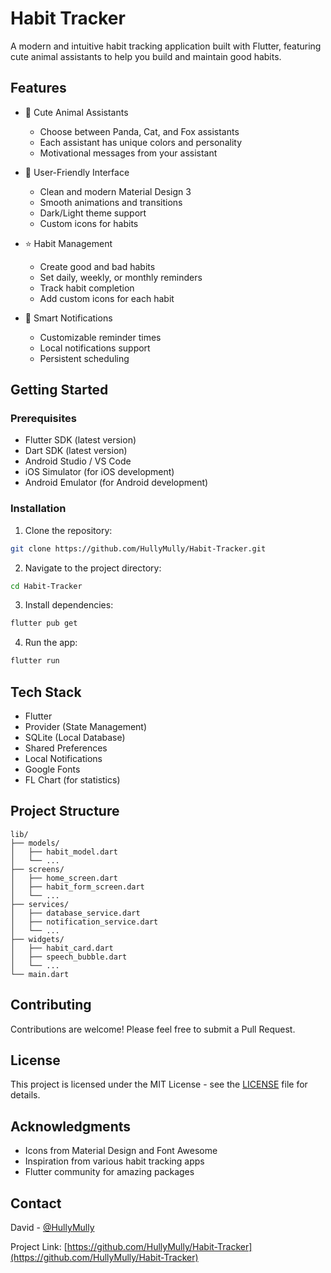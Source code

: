 # Habit Tracker

A modern and intuitive habit tracking application built with Flutter, featuring cute animal assistants to help you build and maintain good habits.

## Features

- 🐼 Cute Animal Assistants
  - Choose between Panda, Cat, and Fox assistants
  - Each assistant has unique colors and personality
  - Motivational messages from your assistant

- 📱 User-Friendly Interface
  - Clean and modern Material Design 3
  - Smooth animations and transitions
  - Dark/Light theme support
  - Custom icons for habits

- ⭐ Habit Management
  - Create good and bad habits
  - Set daily, weekly, or monthly reminders
  - Track habit completion
  - Add custom icons for each habit

- 🔔 Smart Notifications
  - Customizable reminder times
  - Local notifications support
  - Persistent scheduling

## Getting Started

### Prerequisites

- Flutter SDK (latest version)
- Dart SDK (latest version)
- Android Studio / VS Code
- iOS Simulator (for iOS development)
- Android Emulator (for Android development)

### Installation

1. Clone the repository:
```bash
git clone https://github.com/HullyMully/Habit-Tracker.git
```

2. Navigate to the project directory:
```bash
cd Habit-Tracker
```

3. Install dependencies:
```bash
flutter pub get
```

4. Run the app:
```bash
flutter run
```

## Tech Stack

- Flutter
- Provider (State Management)
- SQLite (Local Database)
- Shared Preferences
- Local Notifications
- Google Fonts
- FL Chart (for statistics)

## Project Structure

```
lib/
├── models/
│   ├── habit_model.dart
│   └── ...
├── screens/
│   ├── home_screen.dart
│   ├── habit_form_screen.dart
│   └── ...
├── services/
│   ├── database_service.dart
│   ├── notification_service.dart
│   └── ...
├── widgets/
│   ├── habit_card.dart
│   ├── speech_bubble.dart
│   └── ...
└── main.dart
```

## Contributing

Contributions are welcome! Please feel free to submit a Pull Request.

## License

This project is licensed under the MIT License - see the [LICENSE](LICENSE) file for details.

## Acknowledgments

- Icons from Material Design and Font Awesome
- Inspiration from various habit tracking apps
- Flutter community for amazing packages

## Contact

David - [@HullyMully](https://github.com/HullyMully)

Project Link: [https://github.com/HullyMully/Habit-Tracker](https://github.com/HullyMully/Habit-Tracker) 
